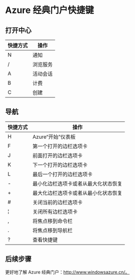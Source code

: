 <properties
   pageTitle="Azure 经典门户快捷键 | Windows Azure"
   description="本文始终列出可在整个 Azure 经典门户中使用的最新快捷键。单个服务可能有其自身的专用快捷键。"
   services="cloud-services"
   documentationCenter=""
   authors="curtand"
   manager="stevenpo"
   editor=""/>

<tags
   ms.service="multiple"
   ms.date="02/07/2016"
   wacn.date="02/19/2016"/>

# Azure 经典门户快捷键

## 打开中心

| 快捷方式 | 操作 |
|--------|----------|
| N | 通知 |
| / | 浏览服务 |
| A | 活动会话 |
| B | 计费 |
| C | 创建 |

## 导航

| 快捷方式 | 操作 |
|--------|----------|
| H | Azure“开始”仪表板 |
| F | 第一个打开的边栏选项卡 |
| J | 前面打开的边栏选项卡 |
| K | 下一个打开的边栏选项卡 |
| L | 最后一个打开的边栏选项卡 |
| - | 最小化边栏选项卡或者从最大化状态恢复 |
| + | 最大化边栏选项卡或者从最小化状态恢复 |
| # | 关闭当前的边栏选项卡 |
| ¦ | 关闭所有边栏选项卡 |
| , | 将焦点移到命令栏 |
| . | 将焦点移到导航栏 |
| ? | 查看快捷键 |


## 后续步骤

更好地了解 Azure 经典门户：http://www.windowsazure.cn/。

<!---HONumber=Mooncake_0104_2016-->
